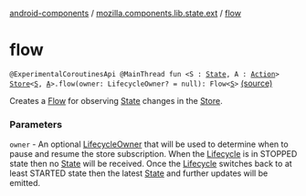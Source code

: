 [android-components](../index.md) / [mozilla.components.lib.state.ext](index.md) / [flow](./flow.md)

# flow

`@ExperimentalCoroutinesApi @MainThread fun <S : `[`State`](../mozilla.components.lib.state/-state.md)`, A : `[`Action`](../mozilla.components.lib.state/-action.md)`> `[`Store`](../mozilla.components.lib.state/-store/index.md)`<`[`S`](flow.md#S)`, `[`A`](flow.md#A)`>.flow(owner: LifecycleOwner? = null): Flow<`[`S`](flow.md#S)`>` [(source)](https://github.com/mozilla-mobile/android-components/blob/master/components/lib/state/src/main/java/mozilla/components/lib/state/ext/StoreExtensions.kt#L144)

Creates a [Flow](#) for observing [State](../mozilla.components.lib.state/-state.md) changes in the [Store](../mozilla.components.lib.state/-store/index.md).

### Parameters

`owner` - An optional [LifecycleOwner](#) that will be used to determine when to pause and resume
the store subscription. When the [Lifecycle](#) is in STOPPED state then no [State](../mozilla.components.lib.state/-state.md) will be received.
Once the [Lifecycle](#) switches back to at least STARTED state then the latest [State](../mozilla.components.lib.state/-state.md) and further
updates will be emitted.